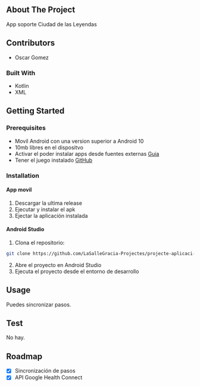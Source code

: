 ## About The Project

App soporte Ciudad de las Leyendas

## Contributors

- Oscar Gomez


### Built With

- Kotlin
- XML

<!-- GETTING STARTED -->
## Getting Started

### Prerequisites

- Movil Android con una version superior a Android 10
- 10mb libres en el dispositvo
- Activar el poder instalar apps desde fuentes externas [Guia](https://www.applivery.com/es/docs/distribucion-de-aplicaciones/solucion-de-problemas-es-2/mobile-app-distribution-all/fuentes-desconocidas-android/#:~:text=Abre%20los%20Ajustes%20de%20tu,Selecciona%20Instalar%20apps%20desconocidas.)
- Tener el juego instalado [GitHub](https://github.com/LaSalleGracia-Projectes/projecte-aplicaci-nativa-g8larrypage)


### Installation

#### App movil
1. Descargar la ultima release
2. Ejecutar y instalar el apk
3. Ejectar la aplicación instalada

#### Android Studio
1. Clona el repositorio:
```bash
git clone https://github.com/LaSalleGracia-Projectes/projecte-aplicaci-extra-g8larrypage.git
```
2. Abre el proyecto en Android Studio
3. Ejecuta el proyecto desde el entorno de desarrollo



<!-- USAGE EXAMPLES -->
## Usage

Puedes sincronizar pasos.


## Test

No hay.

<!-- ROADMAP -->
## Roadmap

- [X] Sincronización de pasos
- [X] API Google Health Connect 

